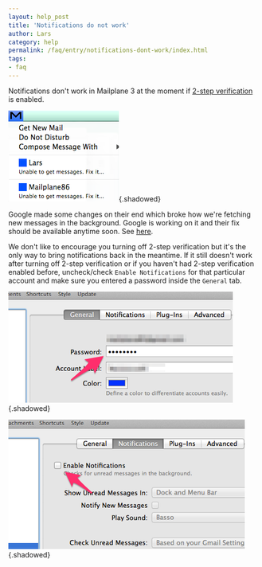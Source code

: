 ```yaml
---
layout: help_post
title: 'Notifications do not work'
author: Lars
category: help
permalink: /faq/entry/notifications-dont-work/index.html
tags:
- faq
---
```


Notifications don't work in Mailplane 3 at the moment if [2-step verification](http://mailplaneapp.com/howto/entry/two_factor_authentication) is enabled.

![](/assets/help/faq/2014-06-22-notifications-dont-work/status_bar_menu.png){.shadowed}

Google made some changes on their end which broke how we're fetching new messages in the background. Google is working on it and their fix should be available anytime soon. See [here](http://stackoverflow.com/questions/24345054/gmail-atom-feed-with-2-legged-oauth-receive-401-error#comment-37740167).

We don't like to encourage you turning off 2-step verification but it's the only way to bring notifications back in the meantime. If it still doesn't work after turning off 2-step verification or if you haven't had 2-step verification enabled before, uncheck/check `Enable Notifications` for that particular account and make sure you entered a password inside the `General` tab.

![](/assets/help/faq/2014-06-22-notifications-dont-work/password.png){.shadowed}

![](/assets/help/faq/2014-06-22-notifications-dont-work/enable_notifications_checkbox.png){.shadowed}